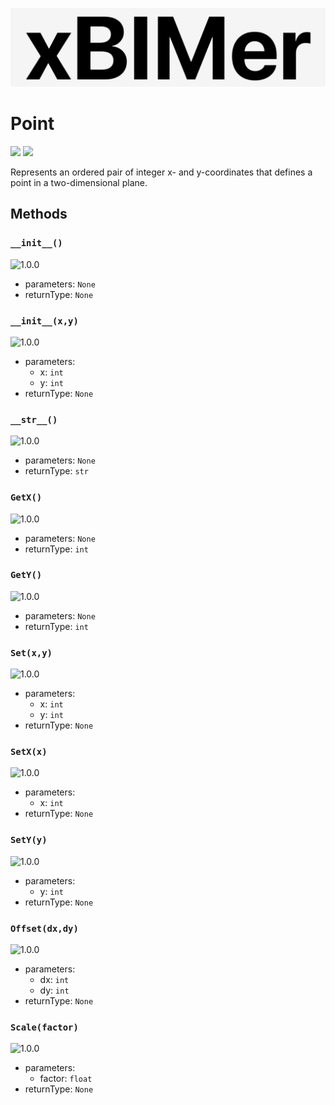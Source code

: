 <p align='center'>
<img src='../../../_images/logo.png' width='512px'/>
</p>

# Point

<p align='left'>
<img src='https://img.shields.io/badge/type-class-green' />
<img src='https://img.shields.io/badge/since-1.0.0-green' />
</p>

Represents an ordered pair of integer x- and y-coordinates that defines a point in a two-dimensional plane.

## Methods

### `__init__()`

![1.0.0](https://img.shields.io/badge/since-1.0.0-green)

- parameters: `None`
- returnType: `None`

### `__init__(x,y)`

![1.0.0](https://img.shields.io/badge/since-1.0.0-green)

- parameters:
  - x: `int`
  - y: `int`
- returnType: `None`

### `__str__()`

![1.0.0](https://img.shields.io/badge/since-1.0.0-green)

- parameters: `None`
- returnType: `str`

### `GetX()`

![1.0.0](https://img.shields.io/badge/since-1.0.0-green)

- parameters: `None`
- returnType: `int`

### `GetY()`

![1.0.0](https://img.shields.io/badge/since-1.0.0-green)

- parameters: `None`
- returnType: `int`

### `Set(x,y)`

![1.0.0](https://img.shields.io/badge/since-1.0.0-green)

- parameters:
  - x: `int`
  - y: `int`
- returnType: `None`

### `SetX(x)`

![1.0.0](https://img.shields.io/badge/since-1.0.0-green)

- parameters:
  - x: `int`
- returnType: `None`

### `SetY(y)`

![1.0.0](https://img.shields.io/badge/since-1.0.0-green)

- parameters:
  - y: `int`
- returnType: `None`

### `Offset(dx,dy)`

![1.0.0](https://img.shields.io/badge/since-1.0.0-green)

- parameters:
  - dx: `int`
  - dy: `int`
- returnType: `None`

### `Scale(factor)`

![1.0.0](https://img.shields.io/badge/since-1.0.0-green)

- parameters:
  - factor: `float`
- returnType: `None`
